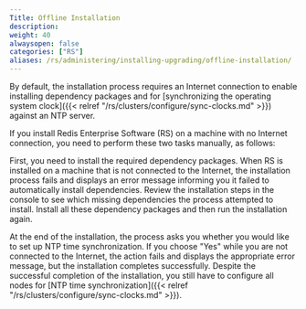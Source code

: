 ```yaml
---
Title: Offline Installation
description:
weight: 40
alwaysopen: false
categories: ["RS"]
aliases: /rs/administering/installing-upgrading/offline-installation/
---
```

By default, the installation process requires an Internet connection to
enable installing dependency packages and for [synchronizing the
operating system clock]({{< relref "/rs/clusters/configure/sync-clocks.md" >}}) against an NTP server.

If you install Redis Enterprise Software (RS) on a machine with no
Internet connection, you need to perform these two tasks manually, as
follows:

First, you need to install the required dependency packages. When RS is
installed on a machine that is not connected to the Internet, the
installation process fails and displays an error message informing you
it failed to automatically install dependencies. Review the installation
steps in the console to see which missing dependencies the process
attempted to install. Install all these dependency packages and then run
the installation again.

At the end of the installation, the process asks you whether you would
like to set up NTP time synchronization. If you choose "Yes" while you
are not connected to the Internet, the action fails and displays the
appropriate error message, but the installation completes successfully.
Despite the successful completion of the installation, you still have to
configure all nodes for [NTP time synchronization]({{< relref "/rs/clusters/configure/sync-clocks.md" >}}).
